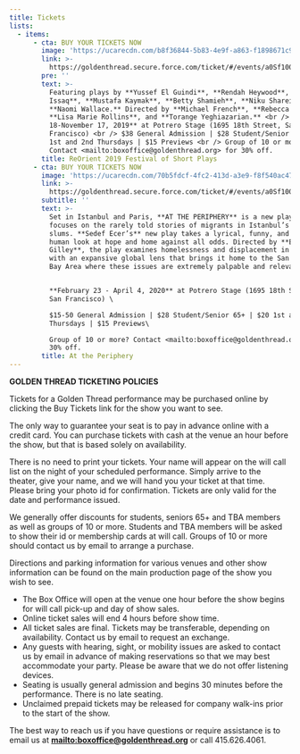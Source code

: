 ```yaml
---
title: Tickets
lists:
  - items:
      - cta: BUY YOUR TICKETS NOW
        image: 'https://ucarecdn.com/b8f36844-5b83-4e9f-a863-f1898671c9fe/'
        link: >-
          https://goldenthread.secure.force.com/ticket/#/events/a0Sf1000006r1HhEAI
        pre: ''
        text: >-
          Featuring plays by **Yussef El Guindi**, **Rendah Heywood**, **Lameece
          Issaq**, **Mustafa Kaymak**, **Betty Shamieh**, **Niku Sharei**, and
          **Naomi Wallace.** Directed by **Michael French**, **Rebecca Novick**,
          **Lisa Marie Rollins**, and **Torange Yeghiazarian.** <br /> **October
          18-November 17, 2019** at Potrero Stage (1695 18th Street, San
          Francisco) <br /> $38 General Admission | $28 Student/Senior 65+ | $20
          1st and 2nd Thursdays | $15 Previews <br /> Group of 10 or more?
          Contact <mailto:boxoffice@goldenthread.org> for 30% off.
        title: ReOrient 2019 Festival of Short Plays
      - cta: BUY YOUR TICKETS NOW
        image: 'https://ucarecdn.com/70b5fdcf-4fc2-413d-a3e9-f8f540ac47ad/'
        link: >-
          https://goldenthread.secure.force.com/ticket/#/events/a0Sf1000006r1HhEAI
        subtitle: ''
        text: >-
          Set in Istanbul and Paris, **AT THE PERIPHERY** is a new play that
          focuses on the rarely told stories of migrants in Istanbul’s urban
          slums. **Sedef Ecer’s** new play takes a lyrical, funny, and deeply
          human look at hope and home against all odds. Directed by **Erin
          Gilley**, the play examines homelessness and displacement in Istanbul
          with an expansive global lens that brings it home to the San Francisco
          Bay Area where these issues are extremely palpable and relevant.


          **February 23 - April 4, 2020** at Potrero Stage (1695 18th Street,
          San Francisco) \

          $15-50 General Admission | $28 Student/Senior 65+ | $20 1st and 2nd
          Thursdays | $15 Previews\

          Group of 10 or more? Contact <mailto:boxoffice@goldenthread.org> for
          30% off.
        title: At the Periphery
---
```

**GOLDEN THREAD TICKETING POLICIES**

Tickets for a Golden Thread performance may be purchased online by clicking the Buy Tickets link for the show you want to see.

The only way to guarantee your seat is to pay in advance online with a credit card. You can purchase tickets with cash at the venue an hour before the show, but that is based solely on availability.

There is no need to print your tickets. Your name will appear on the will call list on the night of your scheduled performance. Simply arrive to the theater, give your name, and we will hand you your ticket at that time. Please bring your photo id for confirmation. Tickets are only valid for the date and performance issued.

We generally offer discounts for students, seniors 65+ and TBA members as well as groups of 10 or more. Students and TBA members will be asked to show their id or membership cards at will call. Groups of 10 or more should contact us by email to arrange a purchase.

Directions and parking information for various venues and other show information can be found on the main production page of the show you wish to see.

* The Box Office will open at the venue one hour before the show begins for will call pick-up and day of show sales.
* Online ticket sales will end 4 hours before show time.
* All ticket sales are final. Tickets may be transferable, depending on availability. Contact us by email to request an exchange.
* Any guests with hearing, sight, or mobility issues are asked to contact us by email in advance of making reservations so that we may best accommodate your party. Please be aware that we do not offer listening devices.
* Seating is usually general admission and begins 30 minutes before the performance. There is no late seating.
* Unclaimed prepaid tickets may be released for company walk-ins prior to the start of the show.

The best way to reach us if you have questions or require assistance is to email us at **<mailto:boxoffice@goldenthread.org>** or call 415.626.4061.

